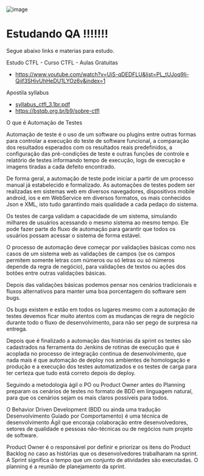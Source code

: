 
![image](https://user-images.githubusercontent.com/11202772/151034928-4f188251-cf3e-42c7-b0bf-e47c16ad844e.png)

# Estudando QA !!!!!!!


Segue abaixo links e materias para estudo.

Estudo CTFL - Curso CTFL - Aulas Gratuitas
 - https://www.youtube.com/watch?v=UiS-qDEDFLU&list=PL_tUJoq9lj-Qjif3SHivUhHeDU1LYOz6v&index=1

Apostila syllabus
 - [syllabus_ctfl_3.1br.pdf](https://github.com/FelipeGeraldi/StudyQA/files/7891463/syllabus_ctfl_3.1br.pdf)
 - https://bstqb.org.br/b9/sobre-ctfl

O que é Automação de Testes

Automação de teste é o uso de um software ou plugins entre outras formas para controlar a execução do teste de software funcional, a comparação dos resultados esperados com os resultados reais predefinidos, a configuração das pré-condições de teste e outras funções de controle e relatório de testes informando tempo de execução, logs de execução e imagens tiradas a cada defeito encontrado.

De forma geral, a automação de teste pode iniciar a partir de um processo manual já estabelecido e formalizado. As automações de testes podem ser realizadas em sistemas web em diversos navegadores, dispositivos mobile android, ios e em WebService em diversos formatos, os mais conhecidos Json e XML, isto tudo garantindo mais qualidade a cada pedaço do sistema.

Os testes de carga validam a capacidade de um sistema, simulando milhares de usuários acessando o mesmo sistema ao mesmo tempo. Ele pode fazer parte do fluxo de automação para garantir que todos os usuários possam acessar o sistema de forma estável.

O processo de automação deve começar por validações básicas como nos casos de um sistema web as validações de campos (se os campos permitem somente letras com números ou só letras ou só números depende da regra de negócio), para validações de textos ou ações dos botões entre outras validações básicas.

Depois das validações básicas podemos pensar nos cenários tradicionais e fluxos alternativos para manter uma boa porcentagem do software sem bugs.

Os bugs existem e estão em todos os lugares mesmo com a automação de testes devemos ficar muito atentos com as mudanças de regra de negócio durante todo o fluxo de desenvolvimento, para não ser pego de surpresa na entrega.

Depois que é finalizado a automação das histórias da sprint os testes são cadastrados na ferramenta do Jenkins de rotinas de execução que é acoplada no processo de integração continua de desenvolvimento, que nada mais é que automação de deploy nos ambientes de homologação e produção e a execução dos testes automatizados e os testes de carga para ter certeza que tudo está correto depois do deploy.

Seguindo a metodologia ágil o PO ou Product Owner antes do Planning preparam os cenários de testes no formato de BDD em linguagem natural, para que os cenários sejam os mais claros possíveis para todos.

O Behavior Driven Development (BDD ou ainda uma tradução Desenvolvimento Guiado por Comportamento) é uma técnica de desenvolvimento Ágil que encoraja colaboração entre desenvolvedores, setores de qualidade e pessoas não-técnicas ou de negócios num projeto de software.

Product Owner é o responsável por definir e priorizar os itens do Product Backlog no caso as histórias que os desenvolvedores trabalharam na sprint. A Sprint significa o tempo que um conjunto de atividades são executadas. O planning é a reunião de planejamento da sprint.










